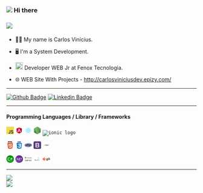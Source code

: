 ### <img src="https://github.com/TheDudeThatCode/TheDudeThatCode/blob/master/Assets/Hi.gif" width="19px"> Hi there 

### <img src="http://carlosviniciusdev.epizy.com/assets/imaes/myIco.ico">

- 👨‍💻 My name is Carlos Vinícius.
- 🖥  I'm a System Development.
- <img height="20" width="20" src="https://fenoxtec.com.br/wp-content/uploads/2020/05/Simbolo-UGC-FENOX.png"> Developer WEB Jr at Fenox Tecnologia.

- 🌐 WEB Site With Projects - http://carlosviniciusdev.epizy.com/

----

[![Github Badge](https://img.shields.io/badge/-Github-000?style=flat-square&logo=Github&logoColor=white&link=https://github.com/Viniiixz)](https://github.com/Viniiixz)
[![Linkedin Badge](https://img.shields.io/badge/-LinkedIn-blue?style=flat-square&logo=Linkedin&logoColor=white&link=https://www.linkedin.com/in/carlos-vin%C3%ADcius-santos-625517192/)](https://www.linkedin.com/in/carlos-vin%C3%ADcius-santos-625517192/)

----

#### Programming Languages / Library / Frameworks 

<code><img height="20" src="https://raw.githubusercontent.com/github/explore/80688e429a7d4ef2fca1e82350fe8e3517d3494d/topics/javascript/javascript.png"></code>
<code><img height="20" src="https://raw.githubusercontent.com/github/explore/80688e429a7d4ef2fca1e82350fe8e3517d3494d/topics/angular/angular.png"></code>
<code><img height="20" src="https://raw.githubusercontent.com/github/explore/80688e429a7d4ef2fca1e82350fe8e3517d3494d/topics/react/react.png"></code>
<code><img height="20" src="https://raw.githubusercontent.com/github/explore/80688e429a7d4ef2fca1e82350fe8e3517d3494d/topics/nodejs/nodejs.png"></code>
<code><img height="20" src="https://www.softsuave.com/resources/images/2020/ionic/ionic.png" alt="ionic logo"></code>

<code><img height="20" src="https://raw.githubusercontent.com/github/explore/80688e429a7d4ef2fca1e82350fe8e3517d3494d/topics/html/html.png"></code>
<code><img height="20" src="https://raw.githubusercontent.com/github/explore/80688e429a7d4ef2fca1e82350fe8e3517d3494d/topics/css/css.png"></code>
<code><img height="20" src="https://raw.githubusercontent.com/github/explore/80688e429a7d4ef2fca1e82350fe8e3517d3494d/topics/php/php.png"></code>
<code><img height="20" src="https://raw.githubusercontent.com/github/explore/80688e429a7d4ef2fca1e82350fe8e3517d3494d/topics/bootstrap/bootstrap.png"></code>
<code><img height="20" src="https://raw.githubusercontent.com/github/explore/80688e429a7d4ef2fca1e82350fe8e3517d3494d/topics/jquery/jquery.png"></code>


<code><img height="20" src="https://raw.githubusercontent.com/github/explore/80688e429a7d4ef2fca1e82350fe8e3517d3494d/topics/csharp/csharp.png"></code>
<code><img height="20" src="https://raw.githubusercontent.com/github/explore/80688e429a7d4ef2fca1e82350fe8e3517d3494d/topics/dotnet/dotnet.png"></code>
<code><img height="20" src="https://raw.githubusercontent.com/github/explore/80688e429a7d4ef2fca1e82350fe8e3517d3494d/topics/aspnet/aspnet.png"></code>
<code><img height="20" src="https://raw.githubusercontent.com/github/explore/80688e429a7d4ef2fca1e82350fe8e3517d3494d/topics/mysql/mysql.png"></code>
<code><img height="20" src="https://raw.githubusercontent.com/github/explore/80688e429a7d4ef2fca1e82350fe8e3517d3494d/topics/git/git.png"></code>

----


<img width="390px" align="left" src="https://github-readme-stats.vercel.app/api/top-langs/?username=viniiixz&hide=html&layout=compact&show_icons=true" />
<img width="420px" align="left" src="https://github-readme-stats.vercel.app/api?username=viniiixz&theme=default&show_icons=true" />

